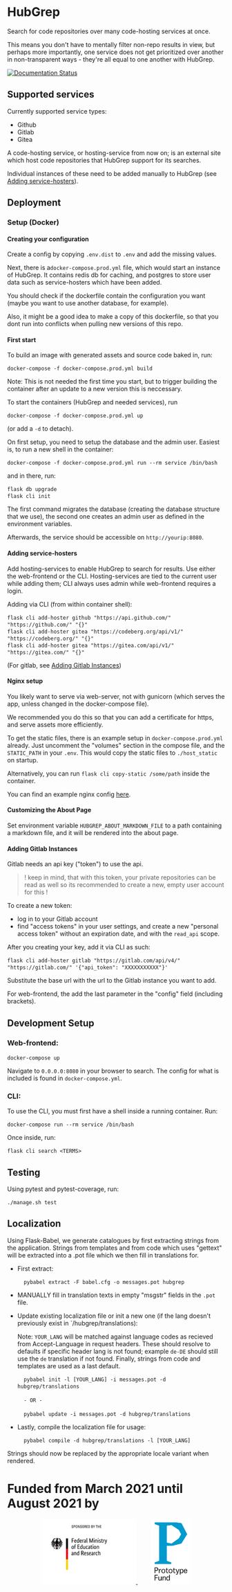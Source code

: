 # HubGrep

Search for code repositories over many code-hosting services at once. 

This means you don't have to mentally filter non-repo results in view, but perhaps more importantly, 
one service does not get prioritized over another in non-transparent ways - they're all equal to one another with HubGrep.

[![Documentation Status](https://readthedocs.org/projects/hubgrep-documentation/badge/?version=latest)](https://docs.hubgrep.io/en/latest/?badge=latest)

## Supported services
 
Currently supported service types:

* Github
* Gitlab
* Gitea

A code-hosting service, or hosting-service from now on; is an external site which host code repositories that 
HubGrep support for its searches.

Individual instances of these need to be added manually to HubGrep (see [Adding service-hosters](#adding-service-hosters)).

## Deployment

### Setup (Docker)

#### Creating your configuration

Create a config by copying `.env.dist` to `.env` and add the missing values.

Next, there is a`docker-compose.prod.yml` file, which would start an instance of HubGrep. 
It contains redis db for caching, and postgres to store user data such as service-hosters which have been added.

You should check if the dockerfile contain the configuration you want 
(maybe you want to use another database, for example).

Also, it might be a good idea to make a copy of this dockerfile, so that you dont run into conflicts when pulling new 
versions of this repo.


#### First start

To build an image with generated assets and source code baked in, 
run:

    docker-compose -f docker-compose.prod.yml build
  
Note: This is not needed the first time you start,
but to trigger building the container after an update to a new version this is neccessary.

To start the containers (HubGrep and needed services), run

    docker-compose -f docker-compose.prod.yml up

(or add a `-d` to detach).

On first setup, you need to setup the database and the admin user.
Easiest is, to run a new shell in the container:

    docker-compose -f docker-compose.prod.yml run --rm service /bin/bash

and in there, run:

    flask db upgrade
    flask cli init

The first command migrates the database (creating the database structure that we use), 
the second one creates an admin user as defined in the environment variables.


Afterwards, the service should be accessible on `http://yourip:8080`.


#### Adding service-hosters 

Add hosting-services to enable HubGrep to search for results. Use either the web-frontend 
or the CLI. Hosting-services are tied to the current user while adding them; CLI always uses admin while web-frontend requires a login.
 
Adding via CLI (from within container shell):

    flask cli add-hoster github "https://api.github.com/" "https://github.com/" "{}"
    flask cli add-hoster gitea "https://codeberg.org/api/v1/" "https://codeberg.org/" "{}"
    flask cli add-hoster gitea "https://gitea.com/api/v1/" "https://gitea.com/" "{}"

(For gitlab, see [Adding Gitlab Instances](#adding-gitlab-instances))


#### Nginx setup

You likely want to serve via web-server, not with gunicorn (which serves the app, unless changed in the docker-compose file). 

We recommended you do this so that you can add a certificate for https, and serve assets more efficiently. 

To get the static files, there is an example setup in `docker-compose.prod.yml` already.
Just uncomment the "volumes" section in the compose file, and the `STATIC_PATH` in your `.env`.
This would copy the static files to `./host_static` on startup.

Alternatively, you can run `flask cli copy-static /some/path` inside the container.

You can find an example nginx config [here](./nginx_example.conf).


#### Customizing the About Page

Set environment variable `HUBGREP_ABOUT_MARKDOWN_FILE` to a path containing a markdown file,
and it will be rendered into the about page.


#### Adding Gitlab Instances

Gitlab needs an api key ("token") to use the api.

> ! keep in mind, that with this token, your private repositories can be read as well
> so its recommended to create a new, empty user account for this !

To create a new token:
* log in to your Gitlab account
* find "access tokens" in your user settings, and create a new "personal access token" 
without an expiration date, and with the `read_api` scope.

After you creating your key, add it via CLI as such:
    
    flask cli add-hoster gitlab "https://gitlab.com/api/v4/" "https://gitlab.com/" '{"api_token": "XXXXXXXXXXX"}'
    
Substitute the base url with the url to the Gitlab instance you want to add.

For web-frontend, the add the last parameter in the "config" field (including brackets).


## Development Setup

### Web-frontend:

    docker-compose up

Navigate to `0.0.0.0:8080` in your browser to search. The config for what is included is found in `docker-compose.yml`.


### CLI:

To use the CLI, you must first have a shell inside a running container. Run:

    docker-compose run --rm service /bin/bash

Once inside, run:

    flask cli search <TERMS>


## Testing

Using pytest and pytest-coverage, run:

    ./manage.sh test
    

## Localization

Using Flask-Babel, we generate catalogues by first extracting strings from the application. Strings from templates and
from code which uses "gettext" will be extracted into a .pot file which we then fill in translations for.

* First extract:

        pybabel extract -F babel.cfg -o messages.pot hubgrep

* MANUALLY fill in translation texts in empty "msgstr" fields in the `.pot` file.
* Update existing localization file or init a new one (if the lang doesn't previously exist in `/hubgrep/translations):
  
  Note: `YOUR_LANG` will be matched against language codes as recieved from Accept-Language in request headers. 
        These should resolve to defaults if specific header lang is not found; example `de-DE` should still use the `de` translation if not found. Finally, strings from code and templates are used as a last default.

        pybabel init -l [YOUR_LANG] -i messages.pot -d hubgrep/translations
        
        - OR -
        
        pybabel update -i messages.pot -d hubgrep/translations
    
* Lastly, compile the localization file for usage:

        pybabel compile -d hubgrep/translations -l [YOUR_LANG]
    
Strings should now be replaced by the appropriate locale variant when rendered.


# Funded from March 2021 until August 2021 by

<p align="center">
    <a href="https://www.bmbf.de/en/" rel="nofollow">
        <img src="hubgrep/static/images/logos/bmbf_en.jpg" alt="Logo of the German Ministry for Education and Research" style="max-width:100%;" height="150px">
    </a>
    &nbsp; &nbsp; &nbsp; &nbsp;
    <a href="https://prototypefund.de/en/" rel="nofollow">
        <img src="hubgrep/static/images/logos/prototype_fund.svg" alt="Logo of the Prototype Fund" style="max-width:100%;" height="150px">
    </a>
</p>
